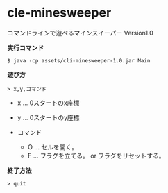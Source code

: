 # cle-minesweeper

コマンドラインで遊べるマインスイーパー
Version1.0

__実行コマンド__

```$ java -cp assets/cli-minesweeper-1.0.jar Main```


__遊び方__

`> x,y,コマンド`

- x ... 0スタートのx座標

- y ... 0スタートのy座標

- コマンド
  - O ... セルを開く。
  - F ... フラグを立てる。 or フラグをリセットする。
  
 __終了方法__
 
 `> quit`